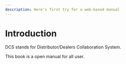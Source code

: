 ```yaml
---
description: Here's first try for a web-based manual
---
```


# Introduction

DCS stands for Distributor/Dealers Collaboration System.

This book is a open manual for all user.

